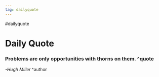 ```yaml
---
tag: dailyquote
---
```


#dailyquote

# Daily Quote

### Problems are only opportunities with thorns on them. ^quote
*-Hugh Miller* ^author

